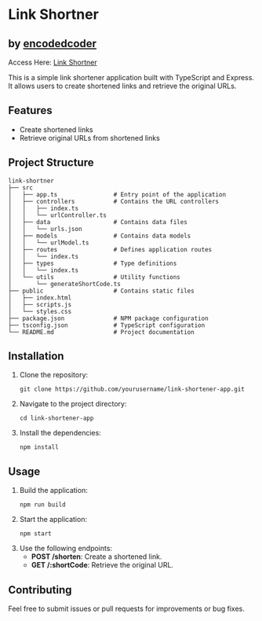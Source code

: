 # Link Shortner

## by [encodedcoder](https://www.encodedcoder.online/)

Access Here: [Link Shortner](https://link-shortner-k5b9.onrender.com/)

This is a simple link shortener application built with TypeScript and Express. It allows users to create shortened links and retrieve the original URLs.

## Features

- Create shortened links
- Retrieve original URLs from shortened links

## Project Structure

```
link-shortner
├── src
│   ├── app.ts                # Entry point of the application
│   ├── controllers           # Contains the URL controllers
│   │   ├── index.ts
│   │   └── urlController.ts
│   ├── data                  # Contains data files
│   │   └── urls.json
│   ├── models                # Contains data models
│   │   └── urlModel.ts
│   ├── routes                # Defines application routes
│   │   └── index.ts
│   ├── types                 # Type definitions
│   │   └── index.ts
│   └── utils                 # Utility functions
│       └── generateShortCode.ts
├── public                    # Contains static files
│   ├── index.html
│   ├── scripts.js
│   └── styles.css
├── package.json              # NPM package configuration
├── tsconfig.json             # TypeScript configuration
└── README.md                 # Project documentation
```

## Installation

1. Clone the repository:
   ```
   git clone https://github.com/yourusername/link-shortener-app.git
   ```
2. Navigate to the project directory:
   ```
   cd link-shortener-app
   ```
3. Install the dependencies:
   ```
   npm install
   ```

## Usage

1. Build the application:
   ```
   npm run build
   ```
2. Start the application:
   ```
   npm start
   ```
3. Use the following endpoints:
   - **POST /shorten**: Create a shortened link.
   - **GET /:shortCode**: Retrieve the original URL.

## Contributing

Feel free to submit issues or pull requests for improvements or bug fixes.
